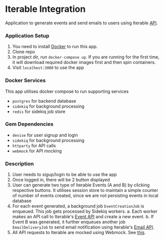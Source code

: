 # Iterable Integration

Application to generate events and send emails to users using Iterable [API](https://api.iterable.com/api/docs).

### Application Setup
1. You need to install [Docker](https://www.docker.com/products/docker-desktop/) to run this app.
2. Clone repo
3. In project dir, run `docker-compose up`. If you are running for the first time, it will download required docker images first and then spin containers.
4. Visit `localhost:3000` to use the app

### Docker Services
This app utilises docker compose to run supporting services
- `postgres` for backend database
- `sidekiq` for background processing
- `redis` for sidekiq job store

### Gem Dependencies
- `devise` for user signup and login
- `sidekiq` for background processing
- `httparty` for API calls
- `webmock` for API mocking

### Description
1. User needs to sigup/login to be able to use the app
2. Once logged in, there will be 2 button displayed
3. User can generate two type of Iterable Events (A and B) by clicking respective buttons. It utilises session store to maintain a simple counter of number of events created, since we are not persisting events in local database
4. For each event generated, a background job `EventCreationJob` is enqueued. This job gets processed by Sidekiq workers.
	a. Each worker makes an API call to Iterable's [Event API](https://api.iterable.com/api/docs#events_track) and create a new event.
	b. If Event B was generated, it further enqueues another job `EmailDeliveryJob` to send email notification using Iterable's [Email API](https://api.iterable.com/api/docs#email_target).
5. All API requests to Iterable are mocked using Webmock. See [this](lib/external_api/iterable/mock.rb).

